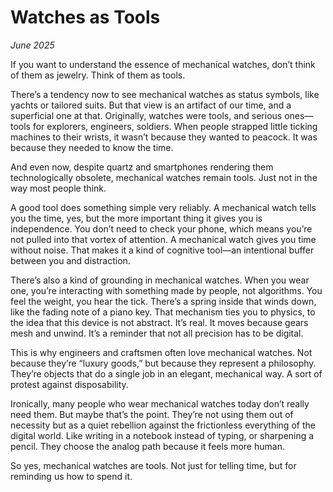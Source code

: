 # Watches as Tools
*June 2025*

If you want to understand the essence of mechanical watches, don’t think of them as jewelry. Think of them as tools.

There’s a tendency now to see mechanical watches as status symbols, like yachts or tailored suits. But that view is an artifact of our time, and a superficial one at that. Originally, watches were tools, and serious ones—tools for explorers, engineers, soldiers. When people strapped little ticking machines to their wrists, it wasn’t because they wanted to peacock. It was because they needed to know the time.

And even now, despite quartz and smartphones rendering them technologically obsolete, mechanical watches remain tools. Just not in the way most people think.

A good tool does something simple very reliably. A mechanical watch tells you the time, yes, but the more important thing it gives you is independence. You don’t need to check your phone, which means you’re not pulled into that vortex of attention. A mechanical watch gives you time without noise. That makes it a kind of cognitive tool—an intentional buffer between you and distraction.

There’s also a kind of grounding in mechanical watches. When you wear one, you’re interacting with something made by people, not algorithms. You feel the weight, you hear the tick. There’s a spring inside that winds down, like the fading note of a piano key. That mechanism ties you to physics, to the idea that this device is not abstract. It’s real. It moves because gears mesh and unwind. It’s a reminder that not all precision has to be digital.

This is why engineers and craftsmen often love mechanical watches. Not because they’re “luxury goods,” but because they represent a philosophy. They’re objects that do a single job in an elegant, mechanical way. A sort of protest against disposability.

Ironically, many people who wear mechanical watches today don’t really need them. But maybe that’s the point. They’re not using them out of necessity but as a quiet rebellion against the frictionless everything of the digital world. Like writing in a notebook instead of typing, or sharpening a pencil. They choose the analog path because it feels more human.

So yes, mechanical watches are tools. Not just for telling time, but for reminding us how to spend it.

